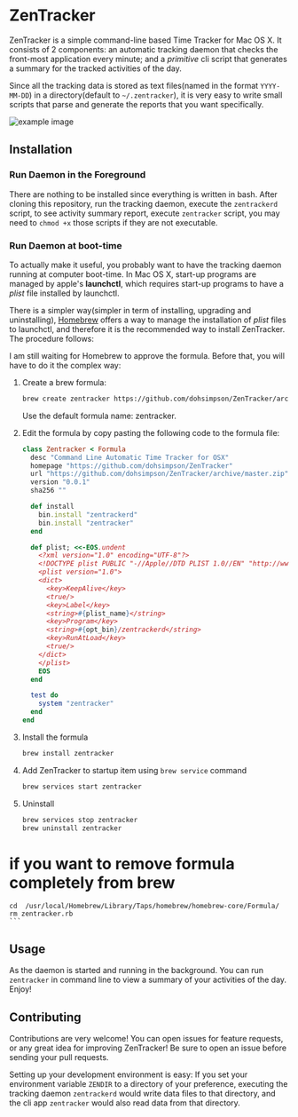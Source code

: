 # ZenTracker
ZenTracker is a simple command-line based Time Tracker for Mac OS X. It consists of 2 components: an automatic tracking daemon that checks the front-most application every minute; and a _primitive_ cli script that generates a summary for the tracked activities of the day.

Since all the tracking data is stored as text files(named in the format `YYYY-MM-DD`) in a directory(default to `~/.zentracker`), it is very easy to write small scripts that parse and generate the reports that you want specifically.

![example image](https://raw.githubusercontent.com/dohsimpson/ZenTracker/master/example1.png)

## Installation
### Run Daemon in the Foreground
There are nothing to be installed since everything is written in bash. After cloning this repository, run the tracking daemon, execute the `zentrackerd` script, to see activity summary report, execute `zentracker` script, you may need to `chmod +x` those scripts if they are not executable.

### Run Daemon at boot-time
To actually make it useful, you probably want to have the tracking daemon running at computer boot-time. In Mac OS X, start-up programs are managed by apple's __launchctl__, which requires start-up programs to have a _plist_ file installed by launchctl.

There is a simpler way(simpler in term of installing, upgrading and uninstalling), [Homebrew](https://github.com/Homebrew/brew) offers a way to manage the installation of _plist_ files to launchctl, and therefore it is the recommended way to install ZenTracker. The procedure follows:

I am still waiting for Homebrew to approve the formula. Before that, you will have to do it the complex way:

1. Create a brew formula:
    ```bash
    brew create zentracker https://github.com/dohsimpson/ZenTracker/archive/master.zip
    ```
    Use the default formula name: zentracker.

2. Edit the formula by copy pasting the following code to the formula file:
    ```ruby
    class Zentracker < Formula
      desc "Command Line Automatic Time Tracker for OSX"
      homepage "https://github.com/dohsimpson/ZenTracker"
      url "https://github.com/dohsimpson/ZenTracker/archive/master.zip"
      version "0.0.1"
      sha256 ""

      def install
        bin.install "zentrackerd"
        bin.install "zentracker"
      end

      def plist; <<-EOS.undent
        <?xml version="1.0" encoding="UTF-8"?>
        <!DOCTYPE plist PUBLIC "-//Apple//DTD PLIST 1.0//EN" "http://www.apple.com/DTDs/PropertyList-1.0.dtd">
        <plist version="1.0">
        <dict>
          <key>KeepAlive</key>
          <true/>
          <key>Label</key>
          <string>#{plist_name}</string>
          <key>Program</key>
          <string>#{opt_bin}/zentrackerd</string>
          <key>RunAtLoad</key>
          <true/>
        </dict>
        </plist>
        EOS
      end

      test do
        system "zentracker"
      end
    end
    ```

3. Install the formula
    ```bash
    brew install zentracker
    ```

4. Add ZenTracker to startup item using `brew service` command
    ```bash
    brew services start zentracker
    ```

5. Uninstall
    ```bash
    brew services stop zentracker
    brew uninstall zentracker
# if you want to remove formula completely from brew
    cd  /usr/local/Homebrew/Library/Taps/homebrew/homebrew-core/Formula/
    rm zentracker.rb
    ```

## Usage
As the daemon is started and running in the background. You can run `zentracker` in command line to view a summary of your activities of the day. Enjoy!

## Contributing
Contributions are very welcome! You can open issues for feature requests, or any great idea for improving ZenTracker! Be sure to open an issue before sending your pull requests.

Setting up your development environment is easy: If you set your environment variable `ZENDIR` to a directory of your preference, executing the tracking daemon `zentrackerd` would write data files to that directory, and the cli app `zentracker` would also read data from that directory.
